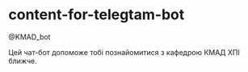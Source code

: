 # content-for-telegtam-bot
@KMAD_bot


Цей чат-бот допоможе тобі познайомитися з кафедрою КМАД ХПІ ближче.
